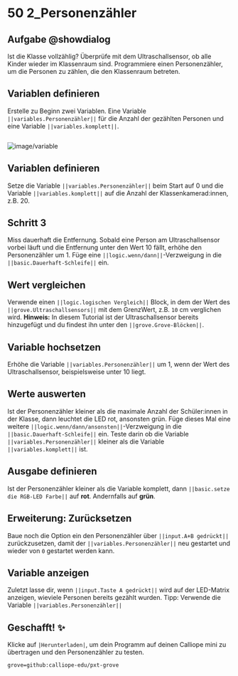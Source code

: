 # 50 2_Personenzähler


## Aufgabe @showdialog
Ist die Klasse vollzählig?
Überprüfe mit dem Ultraschallsensor, ob alle Kinder wieder im Klassenraum sind. Programmiere einen Personenzähler, um die Personen zu zählen, die den Klassenraum betreten.

## Variablen definieren
Erstelle zu Beginn zwei Variablen. Eine Variable ``||variables.Personenzähler||`` für die Anzahl der gezählten Personen und eine Variable ``||variables.komplett||``. 

```
```
![image/variable](image/variable)

## Variablen definieren
Setze die Variable ``||variables.Personenzähler||`` beim Start auf 0 und die Variable ``||variables.komplett||`` auf die Anzahl der Klassenkamerad:innen, z.B. 20. 


## Schritt 3
Miss dauerhaft die Entfernung. Sobald eine Person am Ultraschallsensor vorbei läuft und die Entfernung unter den Wert 10 fällt, erhöhe den Personenzähler um 1. Füge eine ``||logic.wenn/dann||``-Verzweigung in die ``||basic.Dauerhaft-Schleife||`` ein. 



## Wert vergleichen
Verwende einen ``||logic.logischen Vergleich||`` Block, in dem der Wert des ``||grove.Ultraschallsensors||`` mit dem GrenzWert, z.B. ``10`` cm verglichen wird. 
**Hinweis:** In diesem Tutorial ist der Ultraschallsensor bereits hinzugefügt und du findest ihn unter den ``||grove.Grove-Blöcken||``.


## Variable hochsetzen
Erhöhe die Variable ``||variables.Personenzähler||`` um 1, wenn der Wert des Ultraschallsensor, beispielsweise unter 10 liegt.


## Werte auswerten
Ist der Personenzähler kleiner als die maximale Anzahl der Schüler:innen in der Klasse, dann leuchtet die LED rot, ansonsten grün. Füge dieses Mal eine weitere ``||logic.wenn/dann/ansonsten||``-Verzweigung in die ``||basic.Dauerhaft-Schleife||`` ein. Teste darin ob die Variable ``||variables.Personenzähler||`` kleiner als die Variable ``||variables.komplett||`` ist.

## Ausgabe definieren
Ist der Personenzähler kleiner als die Variable komplett, dann ``||basic.setze die RGB-LED Farbe||`` auf **rot**. Andernfalls auf **grün**. 

## Erweiterung: Zurücksetzen
Baue noch die Option ein den Personenzähler über ``||input.A+B gedrückt||`` zurückzusetzen, damit der ``||variables.Personenzähler||`` neu gestartet und wieder von ``0`` gestartet werden kann.

## Variable anzeigen
Zuletzt lasse dir, wenn ``||input.Taste A gedrückt||`` wird auf der LED-Matrix anzeigen, wieviele Personen bereits gezählt wurden. 
Tipp: Verwende die Variable ``||variables.Personenzähler||`` 

## Geschafft! ✨
Klicke auf ``|Herunterladen|``, um dein Programm auf deinen Calliope mini zu übertragen und den Personenzähler zu testen.

```package
grove=github:calliope-edu/pxt-grove
```



